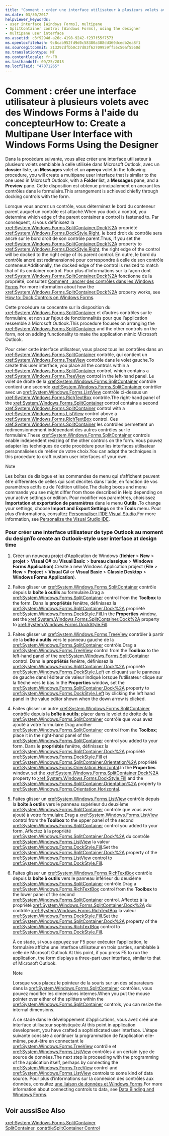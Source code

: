 ```yaml
---
title: "Comment : créer une interface utilisateur à plusieurs volets avec des Windows Forms à l'aide du concepteur"
ms.date: 03/30/2017
helpviewer_keywords:
- user interface [Windows Forms], multipane
- SplitContainer control [Windows Forms], using the designer
- multipane user interface
ms.assetid: c3f9294d-a26c-4198-9242-f237f55f7573
ms.openlocfilehash: 9c8cab952fd9d0c58380a308dd360dcedb2ea8f1
ms.sourcegitcommit: 213292dfbb0c37d83f62709959ff55c50af5560d
ms.translationtype: MT
ms.contentlocale: fr-FR
ms.lasthandoff: 09/25/2018
ms.locfileid: "47071265"
---
```

# <a name="how-to-create-a-multipane-user-interface-with-windows-forms-using-the-designer"></a><span data-ttu-id="6ee8d-102">Comment : créer une interface utilisateur à plusieurs volets avec des Windows Forms à l'aide du concepteur</span><span class="sxs-lookup"><span data-stu-id="6ee8d-102">How to: Create a Multipane User Interface with Windows Forms Using the Designer</span></span>
<span data-ttu-id="6ee8d-103">Dans la procédure suivante, vous allez créer une interface utilisateur à plusieurs volets semblable à celle utilisée dans Microsoft Outlook, avec un **dossier** liste, un **Messages** volet et un **aperçu** volet.</span><span class="sxs-lookup"><span data-stu-id="6ee8d-103">In the following procedure, you will create a multipane user interface that is similar to the one used in Microsoft Outlook, with a **Folder** list, a **Messages** pane, and a **Preview** pane.</span></span> <span data-ttu-id="6ee8d-104">Cette disposition est obtenue principalement en ancrant les contrôles dans le formulaire.</span><span class="sxs-lookup"><span data-stu-id="6ee8d-104">This arrangement is achieved chiefly through docking controls with the form.</span></span>  
  
 <span data-ttu-id="6ee8d-105">Lorsque vous ancrez un contrôle, vous déterminez le bord du conteneur parent auquel un contrôle est attaché.</span><span class="sxs-lookup"><span data-stu-id="6ee8d-105">When you dock a control, you determine which edge of the parent container a control is fastened to.</span></span> <span data-ttu-id="6ee8d-106">Par conséquent, si vous définissez la <xref:System.Windows.Forms.SplitContainer.Dock%2A> propriété <xref:System.Windows.Forms.DockStyle.Right>, le bord droit du contrôle sera ancré sur le bord droit de son contrôle parent.</span><span class="sxs-lookup"><span data-stu-id="6ee8d-106">Thus, if you set the <xref:System.Windows.Forms.SplitContainer.Dock%2A> property to <xref:System.Windows.Forms.DockStyle.Right>, the right edge of the control will be docked to the right edge of its parent control.</span></span> <span data-ttu-id="6ee8d-107">En outre, le bord du contrôle ancré est redimensionné pour correspondre à celle de son contrôle conteneur.</span><span class="sxs-lookup"><span data-stu-id="6ee8d-107">Additionally, the docked edge of the control is resized to match that of its container control.</span></span> <span data-ttu-id="6ee8d-108">Pour plus d’informations sur la façon dont <xref:System.Windows.Forms.SplitContainer.Dock%2A> fonctionne de la propriété, consultez [Comment : ancrer des contrôles dans les Windows Forms](../../../../docs/framework/winforms/controls/how-to-dock-controls-on-windows-forms.md).</span><span class="sxs-lookup"><span data-stu-id="6ee8d-108">For more information about how the <xref:System.Windows.Forms.SplitContainer.Dock%2A> property works, see [How to: Dock Controls on Windows Forms](../../../../docs/framework/winforms/controls/how-to-dock-controls-on-windows-forms.md).</span></span>  
  
 <span data-ttu-id="6ee8d-109">Cette procédure se concentre sur la disposition du <xref:System.Windows.Forms.SplitContainer> et d’autres contrôles sur le formulaire, et non sur l’ajout de fonctionnalités pour que l’application ressemble à Microsoft Outlook.</span><span class="sxs-lookup"><span data-stu-id="6ee8d-109">This procedure focuses on arranging the <xref:System.Windows.Forms.SplitContainer> and the other controls on the form, not on adding functionality to make the application mimic Microsoft Outlook.</span></span>  
  
 <span data-ttu-id="6ee8d-110">Pour créer cette interface utilisateur, vous placez tous les contrôles dans un <xref:System.Windows.Forms.SplitContainer> contrôle, qui contient un <xref:System.Windows.Forms.TreeView> contrôle dans le volet gauche.</span><span class="sxs-lookup"><span data-stu-id="6ee8d-110">To create this user interface, you place all the controls within a <xref:System.Windows.Forms.SplitContainer> control, which contains a <xref:System.Windows.Forms.TreeView> control in the left-hand panel.</span></span> <span data-ttu-id="6ee8d-111">Le volet de droite de la <xref:System.Windows.Forms.SplitContainer> contrôle contient une seconde <xref:System.Windows.Forms.SplitContainer> contrôler avec un <xref:System.Windows.Forms.ListView> contrôle ci-dessus un <xref:System.Windows.Forms.RichTextBox> contrôle.</span><span class="sxs-lookup"><span data-stu-id="6ee8d-111">The right-hand panel of the <xref:System.Windows.Forms.SplitContainer> control contains a second <xref:System.Windows.Forms.SplitContainer> control with a <xref:System.Windows.Forms.ListView> control above a <xref:System.Windows.Forms.RichTextBox> control.</span></span> <span data-ttu-id="6ee8d-112">Ces <xref:System.Windows.Forms.SplitContainer> les contrôles permettent un redimensionnement indépendant des autres contrôles sur le formulaire.</span><span class="sxs-lookup"><span data-stu-id="6ee8d-112">These <xref:System.Windows.Forms.SplitContainer> controls enable independent resizing of the other controls on the form.</span></span> <span data-ttu-id="6ee8d-113">Vous pouvez adapter les techniques de cette procédure pour les interfaces utilisateur personnalisées de métier de votre choix.</span><span class="sxs-lookup"><span data-stu-id="6ee8d-113">You can adapt the techniques in this procedure to craft custom user interfaces of your own.</span></span>  
  
> [!NOTE]
>  <span data-ttu-id="6ee8d-114">Les boîtes de dialogue et les commandes de menu qui s'affichent peuvent être différentes de celles qui sont décrites dans l'aide, en fonction de vos paramètres actifs ou de l'édition utilisée.</span><span class="sxs-lookup"><span data-stu-id="6ee8d-114">The dialog boxes and menu commands you see might differ from those described in Help depending on your active settings or edition.</span></span> <span data-ttu-id="6ee8d-115">Pour modifier vos paramètres, choisissez **Importation et exportation de paramètres** dans le menu **Outils** .</span><span class="sxs-lookup"><span data-stu-id="6ee8d-115">To change your settings, choose **Import and Export Settings** on the **Tools** menu.</span></span> <span data-ttu-id="6ee8d-116">Pour plus d’informations, consultez [Personnaliser l’IDE Visual Studio](/visualstudio/ide/personalizing-the-visual-studio-ide).</span><span class="sxs-lookup"><span data-stu-id="6ee8d-116">For more information, see [Personalize the Visual Studio IDE](/visualstudio/ide/personalizing-the-visual-studio-ide).</span></span>  
  
### <a name="to-create-an-outlook-style-user-interface-at-design-time"></a><span data-ttu-id="6ee8d-117">Pour créer une interface utilisateur de type Outlook au moment du design</span><span class="sxs-lookup"><span data-stu-id="6ee8d-117">To create an Outlook-style user interface at design time</span></span>  
  
1.  <span data-ttu-id="6ee8d-118">Créer un nouveau projet d’Application de Windows (**fichier** > **New** > **projet** > **Visual C#** ou **Visual Basic** > **bureau classique** > **Windows Forms Application**).</span><span class="sxs-lookup"><span data-stu-id="6ee8d-118">Create a new Windows Application project (**File** > **New** > **Project** > **Visual C#** or **Visual Basic** > **Classic Desktop** > **Windows Forms Application**).</span></span>  
  
2.  <span data-ttu-id="6ee8d-119">Faites glisser un <xref:System.Windows.Forms.SplitContainer> contrôle depuis la **boîte à outils** au formulaire.</span><span class="sxs-lookup"><span data-stu-id="6ee8d-119">Drag a <xref:System.Windows.Forms.SplitContainer> control from the **Toolbox** to the form.</span></span> <span data-ttu-id="6ee8d-120">Dans le **propriétés** fenêtre, définissez la <xref:System.Windows.Forms.SplitContainer.Dock%2A> propriété <xref:System.Windows.Forms.DockStyle.Fill>.</span><span class="sxs-lookup"><span data-stu-id="6ee8d-120">In the **Properties** window, set the <xref:System.Windows.Forms.SplitContainer.Dock%2A> property to <xref:System.Windows.Forms.DockStyle.Fill>.</span></span>  
  
3.  <span data-ttu-id="6ee8d-121">Faites glisser un <xref:System.Windows.Forms.TreeView> contrôler à partir de la **boîte à outils** vers le panneau gauche de la <xref:System.Windows.Forms.SplitContainer> contrôle.</span><span class="sxs-lookup"><span data-stu-id="6ee8d-121">Drag a <xref:System.Windows.Forms.TreeView> control from the **Toolbox** to the left-hand panel of the <xref:System.Windows.Forms.SplitContainer> control.</span></span> <span data-ttu-id="6ee8d-122">Dans le **propriétés** fenêtre, définissez la <xref:System.Windows.Forms.SplitContainer.Dock%2A> propriété <xref:System.Windows.Forms.DockStyle.Left> en cliquant sur le panneau de gauche dans l’éditeur de valeur indiqué lorsque l’utilisateur clique sur la flèche vers le bas.</span><span class="sxs-lookup"><span data-stu-id="6ee8d-122">In the **Properties** window, set the <xref:System.Windows.Forms.SplitContainer.Dock%2A> property to <xref:System.Windows.Forms.DockStyle.Left> by clicking the left hand panel in the value editor shown when the down arrow is clicked.</span></span>  
  
4.  <span data-ttu-id="6ee8d-123">Faites glisser un autre <xref:System.Windows.Forms.SplitContainer> contrôle depuis la **boîte à outils**; placer dans le volet de droite de la <xref:System.Windows.Forms.SplitContainer> contrôle que vous avez ajouté à votre formulaire.</span><span class="sxs-lookup"><span data-stu-id="6ee8d-123">Drag another <xref:System.Windows.Forms.SplitContainer> control from the **Toolbox**; place it in the right-hand panel of the <xref:System.Windows.Forms.SplitContainer> control you added to your form.</span></span> <span data-ttu-id="6ee8d-124">Dans le **propriétés** fenêtre, définissez la <xref:System.Windows.Forms.SplitContainer.Dock%2A> propriété <xref:System.Windows.Forms.DockStyle.Fill> et <xref:System.Windows.Forms.SplitContainer.Orientation%2A> propriété <xref:System.Windows.Forms.Orientation.Horizontal>.</span><span class="sxs-lookup"><span data-stu-id="6ee8d-124">In the **Properties** window, set the <xref:System.Windows.Forms.SplitContainer.Dock%2A> property to <xref:System.Windows.Forms.DockStyle.Fill> and the <xref:System.Windows.Forms.SplitContainer.Orientation%2A> property to <xref:System.Windows.Forms.Orientation.Horizontal>.</span></span>  
  
5.  <span data-ttu-id="6ee8d-125">Faites glisser un <xref:System.Windows.Forms.ListView> contrôle depuis la **boîte à outils** vers le panneau supérieur du deuxième <xref:System.Windows.Forms.SplitContainer> contrôle que vous avez ajouté à votre formulaire.</span><span class="sxs-lookup"><span data-stu-id="6ee8d-125">Drag a <xref:System.Windows.Forms.ListView> control from the **Toolbox** to the upper panel of the second <xref:System.Windows.Forms.SplitContainer> control you added to your form.</span></span> <span data-ttu-id="6ee8d-126">Affectez à la propriété <xref:System.Windows.Forms.SplitContainer.Dock%2A> du contrôle <xref:System.Windows.Forms.ListView> la valeur <xref:System.Windows.Forms.DockStyle.Fill>.</span><span class="sxs-lookup"><span data-stu-id="6ee8d-126">Set the <xref:System.Windows.Forms.SplitContainer.Dock%2A> property of the <xref:System.Windows.Forms.ListView> control to <xref:System.Windows.Forms.DockStyle.Fill>.</span></span>  
  
6.  <span data-ttu-id="6ee8d-127">Faites glisser un <xref:System.Windows.Forms.RichTextBox> contrôle depuis la **boîte à outils** vers le panneau inférieur du deuxième <xref:System.Windows.Forms.SplitContainer> contrôle.</span><span class="sxs-lookup"><span data-stu-id="6ee8d-127">Drag a <xref:System.Windows.Forms.RichTextBox> control from the **Toolbox** to the lower panel of the second <xref:System.Windows.Forms.SplitContainer> control.</span></span> <span data-ttu-id="6ee8d-128">Affectez à la propriété <xref:System.Windows.Forms.SplitContainer.Dock%2A> du contrôle <xref:System.Windows.Forms.RichTextBox> la valeur <xref:System.Windows.Forms.DockStyle.Fill>.</span><span class="sxs-lookup"><span data-stu-id="6ee8d-128">Set the <xref:System.Windows.Forms.SplitContainer.Dock%2A> property of the <xref:System.Windows.Forms.RichTextBox> control to <xref:System.Windows.Forms.DockStyle.Fill>.</span></span>  
  
     <span data-ttu-id="6ee8d-129">À ce stade, si vous appuyez sur F5 pour exécuter l’application, le formulaire affiche une interface utilisateur en trois parties, semblable à celle de Microsoft Outlook.</span><span class="sxs-lookup"><span data-stu-id="6ee8d-129">At this point, if you press F5 to run the application, the form displays a three-part user interface, similar to that of Microsoft Outlook.</span></span>  
  
    > [!NOTE]
    >  <span data-ttu-id="6ee8d-130">Lorsque vous placez le pointeur de la souris sur un des séparateurs dans la <xref:System.Windows.Forms.SplitContainer> contrôles, vous pouvez modifier les dimensions internes.</span><span class="sxs-lookup"><span data-stu-id="6ee8d-130">When you put the mouse pointer over either of the splitters within the <xref:System.Windows.Forms.SplitContainer> controls, you can resize the internal dimensions.</span></span>  
  
     <span data-ttu-id="6ee8d-131">À ce stade dans le développement d’applications, vous avez créé une interface utilisateur sophistiquée.</span><span class="sxs-lookup"><span data-stu-id="6ee8d-131">At this point in application development, you have crafted a sophisticated user interface.</span></span> <span data-ttu-id="6ee8d-132">L’étape suivante consiste à continuer la programmation de l’application elle-même, peut-être en connectant le <xref:System.Windows.Forms.TreeView> contrôle et <xref:System.Windows.Forms.ListView> contrôles à un certain type de source de données.</span><span class="sxs-lookup"><span data-stu-id="6ee8d-132">The next step is proceeding with the programming of the application itself, perhaps by connecting the <xref:System.Windows.Forms.TreeView> control and <xref:System.Windows.Forms.ListView> controls to some kind of data source.</span></span> <span data-ttu-id="6ee8d-133">Pour plus d’informations sur la connexion des contrôles aux données, consultez [une liaison de données et Windows Forms](../../../../docs/framework/winforms/data-binding-and-windows-forms.md).</span><span class="sxs-lookup"><span data-stu-id="6ee8d-133">For more information about connecting controls to data, see [Data Binding and Windows Forms](../../../../docs/framework/winforms/data-binding-and-windows-forms.md).</span></span>  
  
## <a name="see-also"></a><span data-ttu-id="6ee8d-134">Voir aussi</span><span class="sxs-lookup"><span data-stu-id="6ee8d-134">See Also</span></span>  
 <xref:System.Windows.Forms.SplitContainer>  
 [<span data-ttu-id="6ee8d-135">SplitContainer, contrôle</span><span class="sxs-lookup"><span data-stu-id="6ee8d-135">SplitContainer Control</span></span>](../../../../docs/framework/winforms/controls/splitcontainer-control-windows-forms.md)

